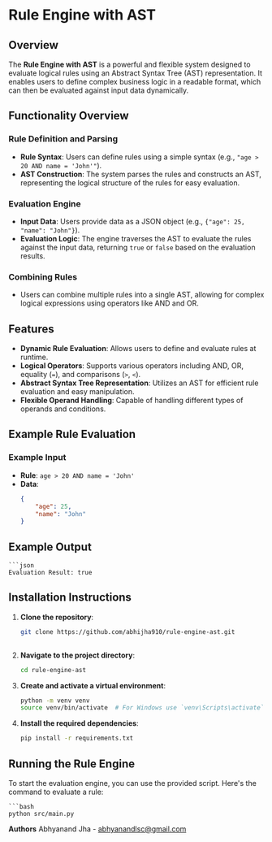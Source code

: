 # Rule Engine with AST

## Overview
The **Rule Engine with AST** is a powerful and flexible system designed to evaluate logical rules using an Abstract Syntax Tree (AST) representation. It enables users to define complex business logic in a readable format, which can then be evaluated against input data dynamically.

## Functionality Overview

### Rule Definition and Parsing
- **Rule Syntax**: Users can define rules using a simple syntax (e.g., `"age > 20 AND name = 'John'"`).
- **AST Construction**: The system parses the rules and constructs an AST, representing the logical structure of the rules for easy evaluation.

### Evaluation Engine
- **Input Data**: Users provide data as a JSON object (e.g., `{"age": 25, "name": "John"}`).
- **Evaluation Logic**: The engine traverses the AST to evaluate the rules against the input data, returning `true` or `false` based on the evaluation results.

### Combining Rules
- Users can combine multiple rules into a single AST, allowing for complex logical expressions using operators like AND and OR.

## Features
- **Dynamic Rule Evaluation**: Allows users to define and evaluate rules at runtime.
- **Logical Operators**: Supports various operators including AND, OR, equality (`=`), and comparisons (`>`, `<`).
- **Abstract Syntax Tree Representation**: Utilizes an AST for efficient rule evaluation and easy manipulation.
- **Flexible Operand Handling**: Capable of handling different types of operands and conditions.

## Example Rule Evaluation

### Example Input
- **Rule**: `age > 20 AND name = 'John'`
- **Data**: 
  ```json
  {
      "age": 25,
      "name": "John"
  }
## Example Output
    ```json
    Evaluation Result: true

## Installation Instructions
1. **Clone the repository**:
   ```bash
   git clone https://github.com/abhijha910/rule-engine-ast.git
    
2. **Navigate to the project directory**:
    ```bash
    cd rule-engine-ast

3. **Create and activate a virtual environment**:

    ```bash
    python -m venv venv
    source venv/bin/activate  # For Windows use `venv\Scripts\activate`

4. **Install the required dependencies**:
    
      ```bash
      pip install -r requirements.txt

## Running the Rule Engine
To start the evaluation engine, you can use the provided script. Here's the command to evaluate a rule:

    ```bash
    python src/main.py

**Authors**
Abhyanand Jha - abhyanandlsc@gmail.com




